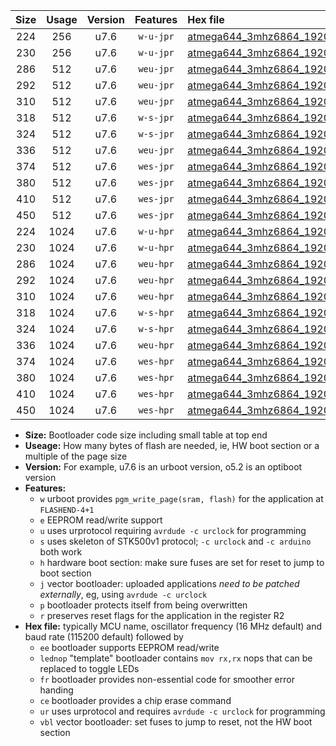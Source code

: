 |Size|Usage|Version|Features|Hex file|
|:-:|:-:|:-:|:-:|:--|
|224|256|u7.6|`w-u-jpr`|[atmega644_3mhz6864_19200bps_ur_vbl.hex](https://raw.githubusercontent.com/stefanrueger/urboot/main/bootloaders/atmega644/fcpu_3mhz6864/19200_bps/atmega644_3mhz6864_19200bps_ur_vbl.hex)|
|230|256|u7.6|`w-u-jpr`|[atmega644_3mhz6864_19200bps_lednop_ur_vbl.hex](https://raw.githubusercontent.com/stefanrueger/urboot/main/bootloaders/atmega644/fcpu_3mhz6864/19200_bps/atmega644_3mhz6864_19200bps_lednop_ur_vbl.hex)|
|286|512|u7.6|`weu-jpr`|[atmega644_3mhz6864_19200bps_ee_ur_vbl.hex](https://raw.githubusercontent.com/stefanrueger/urboot/main/bootloaders/atmega644/fcpu_3mhz6864/19200_bps/atmega644_3mhz6864_19200bps_ee_ur_vbl.hex)|
|292|512|u7.6|`weu-jpr`|[atmega644_3mhz6864_19200bps_ee_lednop_ur_vbl.hex](https://raw.githubusercontent.com/stefanrueger/urboot/main/bootloaders/atmega644/fcpu_3mhz6864/19200_bps/atmega644_3mhz6864_19200bps_ee_lednop_ur_vbl.hex)|
|310|512|u7.6|`weu-jpr`|[atmega644_3mhz6864_19200bps_ee_lednop_fr_ur_vbl.hex](https://raw.githubusercontent.com/stefanrueger/urboot/main/bootloaders/atmega644/fcpu_3mhz6864/19200_bps/atmega644_3mhz6864_19200bps_ee_lednop_fr_ur_vbl.hex)|
|318|512|u7.6|`w-s-jpr`|[atmega644_3mhz6864_19200bps_vbl.hex](https://raw.githubusercontent.com/stefanrueger/urboot/main/bootloaders/atmega644/fcpu_3mhz6864/19200_bps/atmega644_3mhz6864_19200bps_vbl.hex)|
|324|512|u7.6|`w-s-jpr`|[atmega644_3mhz6864_19200bps_lednop_vbl.hex](https://raw.githubusercontent.com/stefanrueger/urboot/main/bootloaders/atmega644/fcpu_3mhz6864/19200_bps/atmega644_3mhz6864_19200bps_lednop_vbl.hex)|
|336|512|u7.6|`weu-jpr`|[atmega644_3mhz6864_19200bps_ee_lednop_fr_ce_ur_vbl.hex](https://raw.githubusercontent.com/stefanrueger/urboot/main/bootloaders/atmega644/fcpu_3mhz6864/19200_bps/atmega644_3mhz6864_19200bps_ee_lednop_fr_ce_ur_vbl.hex)|
|374|512|u7.6|`wes-jpr`|[atmega644_3mhz6864_19200bps_ee_vbl.hex](https://raw.githubusercontent.com/stefanrueger/urboot/main/bootloaders/atmega644/fcpu_3mhz6864/19200_bps/atmega644_3mhz6864_19200bps_ee_vbl.hex)|
|380|512|u7.6|`wes-jpr`|[atmega644_3mhz6864_19200bps_ee_lednop_vbl.hex](https://raw.githubusercontent.com/stefanrueger/urboot/main/bootloaders/atmega644/fcpu_3mhz6864/19200_bps/atmega644_3mhz6864_19200bps_ee_lednop_vbl.hex)|
|410|512|u7.6|`wes-jpr`|[atmega644_3mhz6864_19200bps_ee_lednop_fr_vbl.hex](https://raw.githubusercontent.com/stefanrueger/urboot/main/bootloaders/atmega644/fcpu_3mhz6864/19200_bps/atmega644_3mhz6864_19200bps_ee_lednop_fr_vbl.hex)|
|450|512|u7.6|`wes-jpr`|[atmega644_3mhz6864_19200bps_ee_lednop_fr_ce_vbl.hex](https://raw.githubusercontent.com/stefanrueger/urboot/main/bootloaders/atmega644/fcpu_3mhz6864/19200_bps/atmega644_3mhz6864_19200bps_ee_lednop_fr_ce_vbl.hex)|
|224|1024|u7.6|`w-u-hpr`|[atmega644_3mhz6864_19200bps_ur.hex](https://raw.githubusercontent.com/stefanrueger/urboot/main/bootloaders/atmega644/fcpu_3mhz6864/19200_bps/atmega644_3mhz6864_19200bps_ur.hex)|
|230|1024|u7.6|`w-u-hpr`|[atmega644_3mhz6864_19200bps_lednop_ur.hex](https://raw.githubusercontent.com/stefanrueger/urboot/main/bootloaders/atmega644/fcpu_3mhz6864/19200_bps/atmega644_3mhz6864_19200bps_lednop_ur.hex)|
|286|1024|u7.6|`weu-hpr`|[atmega644_3mhz6864_19200bps_ee_ur.hex](https://raw.githubusercontent.com/stefanrueger/urboot/main/bootloaders/atmega644/fcpu_3mhz6864/19200_bps/atmega644_3mhz6864_19200bps_ee_ur.hex)|
|292|1024|u7.6|`weu-hpr`|[atmega644_3mhz6864_19200bps_ee_lednop_ur.hex](https://raw.githubusercontent.com/stefanrueger/urboot/main/bootloaders/atmega644/fcpu_3mhz6864/19200_bps/atmega644_3mhz6864_19200bps_ee_lednop_ur.hex)|
|310|1024|u7.6|`weu-hpr`|[atmega644_3mhz6864_19200bps_ee_lednop_fr_ur.hex](https://raw.githubusercontent.com/stefanrueger/urboot/main/bootloaders/atmega644/fcpu_3mhz6864/19200_bps/atmega644_3mhz6864_19200bps_ee_lednop_fr_ur.hex)|
|318|1024|u7.6|`w-s-hpr`|[atmega644_3mhz6864_19200bps.hex](https://raw.githubusercontent.com/stefanrueger/urboot/main/bootloaders/atmega644/fcpu_3mhz6864/19200_bps/atmega644_3mhz6864_19200bps.hex)|
|324|1024|u7.6|`w-s-hpr`|[atmega644_3mhz6864_19200bps_lednop.hex](https://raw.githubusercontent.com/stefanrueger/urboot/main/bootloaders/atmega644/fcpu_3mhz6864/19200_bps/atmega644_3mhz6864_19200bps_lednop.hex)|
|336|1024|u7.6|`weu-hpr`|[atmega644_3mhz6864_19200bps_ee_lednop_fr_ce_ur.hex](https://raw.githubusercontent.com/stefanrueger/urboot/main/bootloaders/atmega644/fcpu_3mhz6864/19200_bps/atmega644_3mhz6864_19200bps_ee_lednop_fr_ce_ur.hex)|
|374|1024|u7.6|`wes-hpr`|[atmega644_3mhz6864_19200bps_ee.hex](https://raw.githubusercontent.com/stefanrueger/urboot/main/bootloaders/atmega644/fcpu_3mhz6864/19200_bps/atmega644_3mhz6864_19200bps_ee.hex)|
|380|1024|u7.6|`wes-hpr`|[atmega644_3mhz6864_19200bps_ee_lednop.hex](https://raw.githubusercontent.com/stefanrueger/urboot/main/bootloaders/atmega644/fcpu_3mhz6864/19200_bps/atmega644_3mhz6864_19200bps_ee_lednop.hex)|
|410|1024|u7.6|`wes-hpr`|[atmega644_3mhz6864_19200bps_ee_lednop_fr.hex](https://raw.githubusercontent.com/stefanrueger/urboot/main/bootloaders/atmega644/fcpu_3mhz6864/19200_bps/atmega644_3mhz6864_19200bps_ee_lednop_fr.hex)|
|450|1024|u7.6|`wes-hpr`|[atmega644_3mhz6864_19200bps_ee_lednop_fr_ce.hex](https://raw.githubusercontent.com/stefanrueger/urboot/main/bootloaders/atmega644/fcpu_3mhz6864/19200_bps/atmega644_3mhz6864_19200bps_ee_lednop_fr_ce.hex)|

- **Size:** Bootloader code size including small table at top end
- **Useage:** How many bytes of flash are needed, ie, HW boot section or a multiple of the page size
- **Version:** For example, u7.6 is an urboot version, o5.2 is an optiboot version
- **Features:**
  + `w` urboot provides `pgm_write_page(sram, flash)` for the application at `FLASHEND-4+1`
  + `e` EEPROM read/write support
  + `u` uses urprotocol requiring `avrdude -c urclock` for programming
  + `s` uses skeleton of STK500v1 protocol; `-c urclock` and `-c arduino` both work
  + `h` hardware boot section: make sure fuses are set for reset to jump to boot section
  + `j` vector bootloader: uploaded applications *need to be patched externally*, eg, using `avrdude -c urclock`
  + `p` bootloader protects itself from being overwritten
  + `r` preserves reset flags for the application in the register R2
- **Hex file:** typically MCU name, oscillator frequency (16 MHz default) and baud rate (115200 default) followed by
  + `ee` bootloader supports EEPROM read/write
  + `lednop` "template" bootloader contains `mov rx,rx` nops that can be replaced to toggle LEDs
  + `fr` bootloader provides non-essential code for smoother error handing
  + `ce` bootloader provides a chip erase command
  + `ur` uses urprotocol and requires `avrdude -c urclock` for programming
  + `vbl` vector bootloader: set fuses to jump to reset, not the HW boot section
